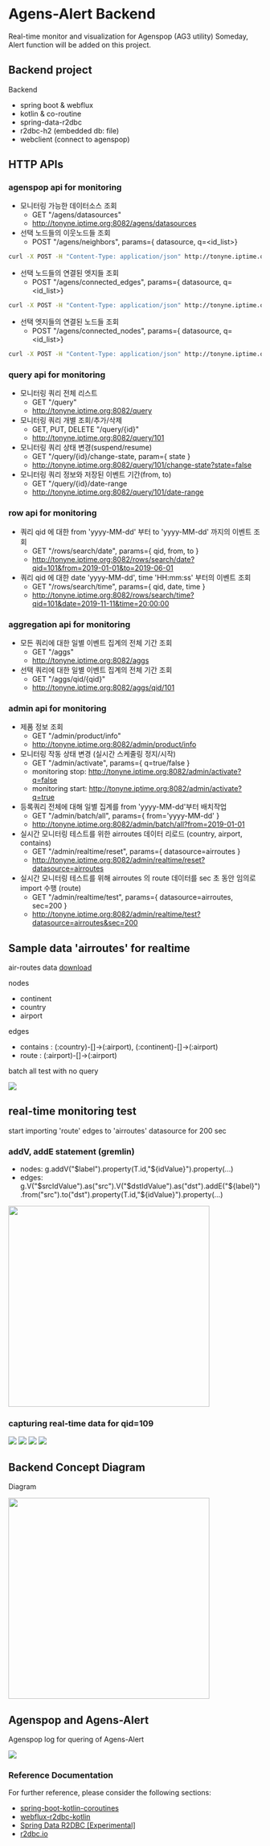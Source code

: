 # Agens-Alert Backend

Real-time monitor and visualization for Agenspop (AG3 utility)
Someday, Alert function will be added on this project.

## Backend project

Backend
- spring boot & webflux
- kotlin & co-routine
- spring-data-r2dbc
- r2dbc-h2 (embedded db: file)
- webclient (connect to agenspop)

 
## HTTP APIs

### agenspop api for monitoring

- 모니터링 가능한 데이터소스 조회 
  - GET "/agens/datasources"
  - http://tonyne.iptime.org:8082/agens/datasources
- 선택 노드들의 이웃노드들 조회 
  - POST "/agens/neighbors", params={ datasource, q=<id_list>}
```bash
curl -X POST -H "Content-Type: application/json" http://tonyne.iptime.org:8082/agens/neighbors -d '{"datasource":"modern","q":"modern_1,modern_2"}'
```
- 선택 노드들의 연결된 엣지들 조회
  - POST "/agens/connected_edges", params={ datasource, q=<id_list>}
```bash
curl -X POST -H "Content-Type: application/json" http://tonyne.iptime.org:8082/agens/connected_edges -d '{"datasource":"modern","q":"modern_1,modern_2,modern_3"}'
```
- 선택 엣지들의 연결된 노드들 조회
  - POST "/agens/connected_nodes", params={ datasource, q=<id_list>}
```bash
curl -X POST -H "Content-Type: application/json" http://tonyne.iptime.org:8082/agens/connected_vertices -d '{"datasource":"modern","q":"modern_7,modern_9"}'
```

### query api for monitoring

- 모니터링 쿼리 전체 리스트
  - GET "/query"
  - http://tonyne.iptime.org:8082/query
- 모니터링 쿼리 개별 조회/추가/삭제
  - GET, PUT, DELETE "/query/{id}"
  - http://tonyne.iptime.org:8082/query/101
- 모니터링 쿼리 상태 변경(suspend/resume)
  - GET "/query/{id}/change-state, param={ state }
  - http://tonyne.iptime.org:8082/query/101/change-state?state=false
- 모니터링 쿼리 정보와 저장된 이벤트 기간(from, to)
  - GET "/query/{id}/date-range
  - http://tonyne.iptime.org:8082/query/101/date-range

### row api for monitoring

- 쿼리 qid 에 대한 from 'yyyy-MM-dd' 부터 to 'yyyy-MM-dd' 까지의 이벤트 조회 <br>
  - GET "/rows/search/date", params={ qid, from, to }
  - http://tonyne.iptime.org:8082/rows/search/date?qid=101&from=2019-01-01&to=2019-06-01
- 쿼리 qid 에 대한 date 'yyyy-MM-dd', time 'HH:mm:ss' 부터의 이벤트 조회
  - GET "/rows/search/time", params={ qid, date, time }
  - http://tonyne.iptime.org:8082/rows/search/time?qid=101&date=2019-11-11&time=20:00:00
  
### aggregation api for monitoring

- 모든 쿼리에 대한 일별 이벤트 집계의 전체 기간 조회
  - GET "/aggs"
  - http://tonyne.iptime.org:8082/aggs
- 선택 쿼리에 대한 일별 이벤트 집계의 전체 기간 조회
  - GET "/aggs/qid/{qid}"
  - http://tonyne.iptime.org:8082/aggs/qid/101

### admin api for monitoring

- 제품 정보 조회 
  - GET "/admin/product/info"
  - http://tonyne.iptime.org:8082/admin/product/info
- 모니터링 작동 상태 변경 (실시간 스케줄링 정지/시작)
  - GET "/admin/activate", params={ q=true/false }
  - monitoring stop: http://tonyne.iptime.org:8082/admin/activate?q=false
  - monitoring start: http://tonyne.iptime.org:8082/admin/activate?q=true
- 등록쿼리 전체에 대해 일별 집계를 from 'yyyy-MM-dd'부터 배치작업
  - GET "/admin/batch/all", params={ from='yyyy-MM-dd' }
  - http://tonyne.iptime.org:8082/admin/batch/all?from=2019-01-01
- 실시간 모니터링 테스트를 위한 airroutes 데이터 리로드 (country, airport, contains)
  - GET "/admin/realtime/reset", params={ datasource=airroutes }
  - http://tonyne.iptime.org:8082/admin/realtime/reset?datasource=airroutes
- 실시간 모니터링 테스트를 위해 airroutes 의 route 데이터를 sec 초 동안 임의로 import 수행 (route)
  - GET "/admin/realtime/test", params={ datasource=airroutes, sec=200 }
  - http://tonyne.iptime.org:8082/admin/realtime/test?datasource=airroutes&sec=200

        
## Sample data 'airroutes' for realtime

air-routes data [download](https://github.com/krlawrence/graph/tree/master/sample-data) 

nodes
- continent
- country
- airport

edges
- contains : (:country)-[]->(:airport), (:continent)-[]->(:airport) 
- route : (:airport)-[]->(:airport)


batch all test with no query

<img src="https://github.com/maxmin93/agens-alert/blob/master/images/AgensAlert-api-batch_all.png">

## real-time monitoring test

start importing 'route' edges to 'airroutes' datasource for 200 sec

### addV, addE statement (gremlin)

- nodes: g.addV("$label").property(T.id,"${idValue}").property(...)
- edges: g.V("$srcIdValue").as("src").V("$dstIdValue").as("dst").addE("${label}").from("src").to("dst").property(T.id,"${idValue}").property(...)

<img height="400px" src="https://github.com/maxmin93/agens-alert/blob/master/images/AgensAlert-realtime_data.png">

### capturing real-time data for qid=109

<img src="https://github.com/maxmin93/agens-alert/blob/master/images/AgensAlert-api-realtime_test1.png">

<img src="https://github.com/maxmin93/agens-alert/blob/master/images/AgensAlert-api-realtime_test2.png">

<img src="https://github.com/maxmin93/agens-alert/blob/master/images/AgensAlert-api-realtime_test3.png">

<img src="https://github.com/bitnine-oss/agens-alert/blob/master/images/AgensAlert-API-realtime-graph.png">


## Backend Concept Diagram

Diagram

<img height="400px" src="https://github.com/maxmin93/agens-alert/blob/master/images/AgensAlert-concept.png">


## Agenspop and Agens-Alert

Agenspop log for quering of Agens-Alert

<img src="https://github.com/maxmin93/agens-alert/blob/master/images/AgensAlert-back-agenspop_log.png"> 


### Reference Documentation
For further reference, please consider the following sections:

* [spring-boot-kotlin-coroutines](https://www.baeldung.com/spring-boot-kotlin-coroutines)
* [webflux-r2dbc-kotlin](https://github.com/razvn/webflux-r2dbc-kotlin)
* [Spring Data R2DBC [Experimental]](https://docs.spring.io/spring-data/r2dbc/docs/1.0.x/reference/html/#reference)
* [r2dbc.io](https://r2dbc.io/)
